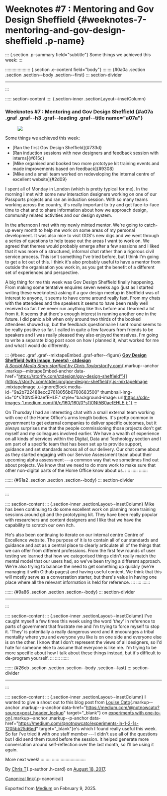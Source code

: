 <div>

# Weeknotes #7 : Mentoring and Gov Design Sheffield {#weeknotes-7-mentoring-and-gov-design-sheffield .p-name}

</div>

::: {.section .p-summary field="subtitle"}
Some things we achieved this week:
:::

:::::::::::::::::::: {.section .e-content field="body"}
::::::: {#0a0a .section .section .section--body .section--first}
::: section-divider

------------------------------------------------------------------------
:::

::::: section-content
:::: {.section-inner .sectionLayout--insetColumn}
### Weeknotes #7 : Mentoring and Gov Design Sheffield {#a07a .graf .graf--h3 .graf--leading .graf--title name="a07a"}

<figure id="728b" class="graf graf--figure graf-after--h3">
<img
src="https://cdn-images-1.medium.com/max/800/1*RmU6IcGTBqIKr1X6CC7EQg.gif"
class="graf-image" data-image-id="1*RmU6IcGTBqIKr1X6CC7EQg.gif"
data-width="600" data-height="340" data-is-featured="true" />
</figure>

Some things we achieved this week:

-   [Ran the first Gov Design Sheffield]{#733d}
-   [Ran induction sessions with new designers and feedback session with
    interns]{#615c}
-   [Mike organised and booked two more prototype kit training events
    and made improvements based on feedback]{#9308}
-   [Mike and a small team worked on redeveloping the internal centre of
    excellent website]{#2d09}

I spent all of Monday in London (which is pretty typical for me). In the
morning I met with some new interaction designers working on one of our
Passports projects and ran an induction session. With so many teams
working across the country, it's really important to try and get
face-to-face time to chat and to share information about how we approach
design, community related activities and our design system.

In the afternoon I met with my newly minted mentor. We're going to
catch-up every month to help me work on some areas of my personal
development. It was also nice to visit GDS's new digs and we went
through a series of questions to help tease out the areas I want to work
on. We agreed that themes would probably emerge after a few sessions and
I liked that it was more of a structured, informal chat rather than a
rigorous civil service process. This isn't something I've tried before,
but I think I'm going to get a lot out of this. I think it's also
probably useful to have a mentor from outside the organisation you work
in, as you get the benefit of a different set of experiences and
perspective.

A big thing for me this week was Gov Design Sheffield finally happening.
From making some tentative enquires seven weeks ago (just as I started
writing these weeknotes) asking if a gov design meetup in Sheffield was
of interest to anyone, it seems to have come around really fast. From my
chats with the attendees and the speakers it seems to have been really
well received so far. I've never run anything like this before and I
learned a lot from it. It seems that there's enough interest in running
another one in the future. I did panic a bit when only around two thirds
of the booked attendees showed up, but the feedback questionnaire I sent
round seems to be really positive so far. I called in quite a few
favours from friends to be speakers and I was really pleased they also
enjoyed themselves. I'm going to write a separate blog post soon on how
I planned it, what worked for me and what I would do differently.

<figure id="896b" class="graf graf--figure graf--iframe graf-after--p">
<blockquote>
<a
href="https://twitter.com/ctdesign/status/897870357000007682?ref_src=twsrc%5Etfw&amp;ref_url=https%3A%2F%2Fstorify.com%2Fctdesign%2Fgov-design-sheffield"></a>
</blockquote>
</figure>

::: {#beec .graf .graf--mixtapeEmbed .graf-after--figure}
[**Gov Design Sheffield (with image, tweets) · ctdesign**\
*A Social Media Story storified by Chris
Taylor*storify.com](https://storify.com/ctdesign/gov-design-sheffield "https://storify.com/ctdesign/gov-design-sheffield"){.markup--anchor
.markup--mixtapeEmbed-anchor
data-href="https://storify.com/ctdesign/gov-design-sheffield"}[](https://storify.com/ctdesign/gov-design-sheffield){.js-mixtapeImage
.mixtapeImage .u-ignoreBlock media-id="9a2b722488ecc27618056b6760683500"
thumbnail-img-id="0*sTt0Nt5B0aefEHLE."
style="background-image: url(https://cdn-images-1.medium.com/fit/c/160/160/0*sTt0Nt5B0aefEHLE.);"}
:::

On Thursday I had an interesting chat with a small external team working
with one of the Home Office's arms length bodies. It's pretty common in
government to get external companies to deliver specific outcomes, but
it always surprises me that the people commissioning those projects
don't get myself and my colleagues involved earlier. We have a wealth of
experience on all kinds of services within the Digital, Data and
Technology section and I am part of a specific team that has been set up
to provide support, guidance and set standards across all of our
delivery. Our chat came about as they started engaging with our Service
Assessment team about their upcoming alpha assessment --- a common way
that we sometimes find out about projects. We know that we need to do
more work to make sure that other non-digital parts of the Home Office
know about us.
::::
:::::
:::::::

:::::: {#61a2 .section .section .section--body}
::: section-divider

------------------------------------------------------------------------
:::

:::: section-content
::: {.section-inner .sectionLayout--insetColumn}
Mike has been continuing to do some excellent work on planning more
training sessions around git and the prototyping kit. They have been
really popular with researchers and content designers and I like that we
have the capability to scratch our own itch.

He's also been continuing to iterate on our internal centre Centre of
Excellence website. The purpose of it is to contain all of our standards
and guidance and act as a central place to clearly articulate all of the
things that we can offer from different professions. From the first few
rounds of user testing we learned that how we categorised things didn't
really match the mental model that our users had, so we've been trying a
different approach. We're also trying to balance the need to get
something up quickly (we're managing it with Github pages) and having
useful content. We think that this will mostly serve as a conversation
starter, but there's value in having one place where all the relevant
information is held for reference.
:::
::::
::::::

:::::: {#9a86 .section .section .section--body}
::: section-divider

------------------------------------------------------------------------
:::

:::: section-content
::: {.section-inner .sectionLayout--insetColumn}
I've caught myself a few times this week using the word '*they*' in
reference to parts of government that frustrate me and I'm trying to
force myself to stop it. 'They' is potentially a really dangerous word
and it encourages a tribal mentality where you and everyone you like is
on one side and everyone else is on the other. I know that I don't
represent the views of all designers, so I'd hate for someone else to
assume that everyone is like me. I'm trying to be more specific about
how I talk about these things instead, but it's difficult to de-program
yourself.
:::
::::
::::::

:::::: {#26eb .section .section .section--body .section--last}
::: section-divider

------------------------------------------------------------------------
:::

:::: section-content
::: {.section-inner .sectionLayout--insetColumn}
I wanted to give a shout out to this blog post from [Louise
Cato](https://medium.com/@notnowcato?source=post_header_lockup){.markup--anchor
.markup--p-anchor
data-href="https://medium.com/@notnowcato?source=post_header_lockup"
target="_blank"} on [experiments with
one-to-on](https://medium.com/@notnowcato/experiments-in-1-2-1s-1205bb25d6ed){.markup--anchor
.markup--p-anchor
data-href="https://medium.com/@notnowcato/experiments-in-1-2-1s-1205bb25d6ed"
target="_blank"}e's which I found really useful this week. So far I've
tried it with one staff member --- I didn't use all of the questions but
I did send them round before the session. It helped generate more
conversation around self-reflection over the last month, so I'll be
using it again.

More next week!
:::
::::
::::::
::::::::::::::::::::

By [Chris T](https://medium.com/@ctdesign){.p-author .h-card} on [August
18, 2017](https://medium.com/p/2f1de29cffee).

[Canonical
link](https://medium.com/@ctdesign/weeknotes-7-mentoring-and-gov-design-sheffield-2f1de29cffee){.p-canonical}

Exported from [Medium](https://medium.com) on February 9, 2025.
